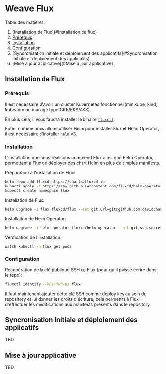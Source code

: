 # Weave Flux

Table des matières:

1. [Installation de Flux](#Installation de flux)
  1. [Prérequis](#Prérequis)
  2. [Installation](#Installation)
  3. [Configuration](#Configuration)
2. [Syncronisation initiale et déploiement des applicatifs](#Syncronisation initiale et déploiement des applicatifs)
3. [Mise à jour applicative](#Mise à jour applicative)

## Installation de Flux

### Prérequis

Il est nécessaire d'avoir un cluster Kubernetes fonctionnel (minikube, kind, kubeadm ou managé type GKE/EKS/AKS).

En plus cela, il vous faudra installer le binaire [`fluxctl`](https://docs.fluxcd.io/en/1.19.0/references/fluxctl/).

Enfin, comme nous allons utiliser Helm pour installer Flux et Helm Operator, il est nécessaire d'installer [`helm`](https://helm.sh/docs/intro/install/) v3.

### Installation

L'installation que nous réalisons comprend Flux ainsi que Helm Operator, permettant à Flux de déployer des chart Helm en plus de simples manifests.

Préparation à l'installation de Flux:

```bash
helm repo add fluxcd https://charts.fluxcd.io
kubectl apply -f https://raw.githubusercontent.com/fluxcd/helm-operator/master/deploy/crds.yaml
kubectl create namespace flux
```

Installation de Flux:

```bash
helm upgrade -i flux fluxcd/flux --set git.url=git@github.com:davidcharbonnier/demo-flux --namespace flux
```

Installation de Helm Operator:

```bash
helm upgrade -i helm-operator fluxcd/helm-operator --set git.ssh.secretName=flux-git-deploy --set helm.versions=v3 --namespace flux
```

Vérification de l'installation:

```bash
watch kubectl -n flux get pods
```

### Configuration

Récupération de la clé publique SSH de Flux (pour qu'il puisse écrire dans le repo):

```bash
fluxctl identity --k8s-fwd-ns flux
```

Il faut maintenant ajouter cette clé SSH comme deploy key au sein du repository et lui donner les droits d'écriture, cela permettra à Flux d'effectuer les modifications aux manifests présents dans le repository.

## Syncronisation initiale et déploiement des applicatifs

TBD

## Mise à jour applicative

TBD
